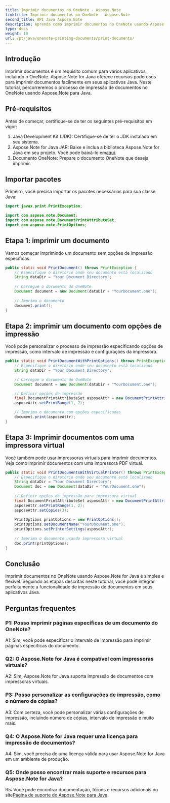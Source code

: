 ```yaml
---
title: Imprimir documentos no OneNote - Aspose.Note
linktitle: Imprimir documentos no OneNote - Aspose.Note
second_title: API Java Aspose.Note
description: Aprenda como imprimir documentos no OneNote usando Aspose.Note para Java. Guia passo a passo com exemplos de código e opções personalizáveis.
type: docs
weight: 10
url: /pt/java/onenote-printing-documents/print-documents/
---
```

## Introdução

Imprimir documentos é um requisito comum para vários aplicativos, incluindo o OneNote. Aspose.Note for Java oferece recursos poderosos para imprimir documentos facilmente em seus aplicativos Java. Neste tutorial, percorreremos o processo de impressão de documentos no OneNote usando Aspose.Note para Java.

## Pré-requisitos

Antes de começar, certifique-se de ter os seguintes pré-requisitos em vigor:

1. Java Development Kit (JDK): Certifique-se de ter o JDK instalado em seu sistema.
2.  Aspose.Note for Java JAR: Baixe e inclua a biblioteca Aspose.Note for Java em seu projeto. Você pode baixá-lo em[aqui](https://releases.aspose.com/note/java/).
3. Documento OneNote: Prepare o documento OneNote que deseja imprimir.

## Importar pacotes

Primeiro, você precisa importar os pacotes necessários para sua classe Java:

```java
import javax.print.PrintException;

import com.aspose.note.Document;
import com.aspose.note.DocumentPrintAttributeSet;
import com.aspose.note.PrintOptions;
```

## Etapa 1: imprimir um documento

Vamos começar imprimindo um documento sem opções de impressão específicas.

```java
public static void PrintDocument() throws PrintException {
    // Especifique o diretório onde seu documento está localizado
    String dataDir = "Your Document Directory";
    
    // Carregue o documento do OneNote
    Document document = new Document(dataDir + "YourDocument.one");
    
    // Imprima o documento
    document.print();
}
```

## Etapa 2: imprimir um documento com opções de impressão

Você pode personalizar o processo de impressão especificando opções de impressão, como intervalo de impressão e configurações da impressora.

```java
public static void PrintDocumentWithPrintOptions() throws PrintException {
    // Especifique o diretório onde seu documento está localizado
    String dataDir = "Your Document Directory";

    // Carregue o documento do OneNote
    Document document = new Document(dataDir + "YourDocument.one");

    // Definir opções de impressão
    final DocumentPrintAttributeSet asposeAttr = new DocumentPrintAttributeSet("Microsoft XPS Document Writer");
    asposeAttr.setPrintRange(1, 2);

    // Imprima o documento com opções especificadas
    document.print(asposeAttr);
}
```

## Etapa 3: Imprimir documentos com uma impressora virtual

Você também pode usar impressoras virtuais para imprimir documentos. Veja como imprimir documentos com uma impressora PDF virtual.

```java
public static void PrintDocumentsWithVirtualPrinter() throws PrintException {
    // Especifique o diretório onde seu documento está localizado
    String dataDir = "Your Document Directory";
    Document doc = new Document(dataDir + "YourDocument.one");
     
    // Definir opções de impressão para impressora virtual
    final DocumentPrintAttributeSet asposeAttr = new DocumentPrintAttributeSet("doPDF 8");
    asposeAttr.setPrintRange(1, 2);
    asposeAttr.setCopies(3);
     
    PrintOptions printOptions = new PrintOptions();
    printOptions.setDocumentName("YourDocument.one");
    printOptions.setPrinterSettings(asposeAttr);
      
    // Imprima o documento usando impressora virtual
    doc.print(printOptions);
}
```

## Conclusão

Imprimir documentos no OneNote usando Aspose.Note for Java é simples e flexível. Seguindo as etapas descritas neste tutorial, você pode integrar perfeitamente a funcionalidade de impressão de documentos em seus aplicativos Java.

## Perguntas frequentes

### P1: Posso imprimir páginas específicas de um documento do OneNote?

A1: Sim, você pode especificar o intervalo de impressão para imprimir páginas específicas do documento.

### Q2: O Aspose.Note for Java é compatível com impressoras virtuais?

A2: Sim, Aspose.Note for Java suporta impressão de documentos com impressoras virtuais.

### P3: Posso personalizar as configurações de impressão, como o número de cópias?

A3: Com certeza, você pode personalizar várias configurações de impressão, incluindo número de cópias, intervalo de impressão e muito mais.

### Q4: O Aspose.Note for Java requer uma licença para impressão de documentos?

A4: Sim, você precisa de uma licença válida para usar Aspose.Note for Java em um ambiente de produção.

### Q5: Onde posso encontrar mais suporte e recursos para Aspose.Note for Java?

 R5: Você pode encontrar documentação, fóruns e recursos adicionais no site[Página de suporte do Aspose.Note para Java](https://forum.aspose.com/c/note/28).